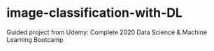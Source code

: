 # image-classification-with-DL
Guided project from Udemy: Complete 2020 Data Science &amp; Machine Learning Bootcamp

